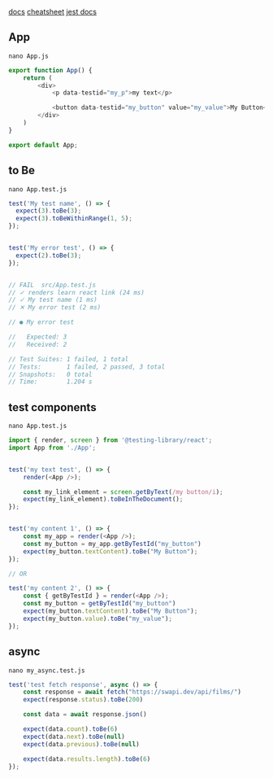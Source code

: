 [docs](https://testing-library.com/docs/react-testing-library/example-intro)
[cheatsheet](https://testing-library.com/docs/react-testing-library/cheatsheet)
[jest docs](https://jestjs.io/docs/expect)

## App
`nano App.js`
```js
export function App() {
    return (
        <div>
            <p data-testid="my_p">my text</p>

            <button data-testid="my_button" value="my_value">My Button</button>
        </div>
    )
}

export default App;
```


## to Be
`nano App.test.js`
```js
test('My test name', () => {
  expect(3).toBe(3);
  expect(3).toBeWithinRange(1, 5);
});


test('My error test', () => {
  expect(2).toBe(3);
});


// FAIL  src/App.test.js
// ✓ renders learn react link (24 ms)
// ✓ My test name (1 ms)
// ✕ My error test (2 ms)

// ● My error test

//   Expected: 3
//   Received: 2

// Test Suites: 1 failed, 1 total
// Tests:       1 failed, 2 passed, 3 total
// Snapshots:   0 total
// Time:        1.204 s
```


## test components
`nano App.test.js`
```js
import { render, screen } from '@testing-library/react';
import App from './App';


test('my text test', () => {
    render(<App />);

    const my_link_element = screen.getByText(/my button/i);
    expect(my_link_element).toBeInTheDocument();
});


test('my content 1', () => {
    const my_app = render(<App />);
    const my_button = my_app.getByTestId("my_button")
    expect(my_button.textContent).toBe("My Button");
});

// OR 

test('my content 2', () => {
    const { getByTestId } = render(<App />);
    const my_button = getByTestId("my_button")
    expect(my_button.textContent).toBe("My Button");
    expect(my_button.value).toBe("my_value");
});
```


## async
`nano my_async.test.js`
```js
test('test fetch response', async () => {
    const response = await fetch("https://swapi.dev/api/films/")
    expect(response.status).toBe(200)

    const data = await response.json()

    expect(data.count).toBe(6)
    expect(data.next).toBe(null)
    expect(data.previous).toBe(null)

    expect(data.results.length).toBe(6)
});
```
